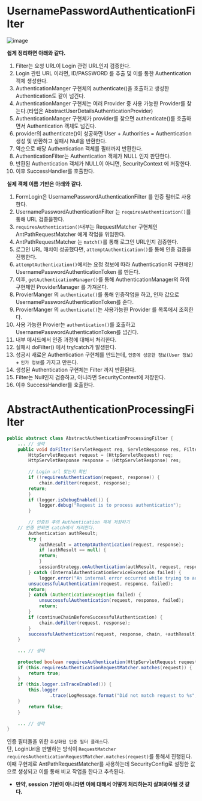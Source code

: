 UsernamePasswordAuthenticationFilter
=====================================
![image](https://user-images.githubusercontent.com/50267433/129195153-19ea8143-277c-4d64-a0ba-14ad7544c1fc.png)

**쉽게 정리하면 아래와 같다.**  
1. Filter는 요청 URL이 Login 관련 URL인지 검증한다.   
2. Login 관련 URL 이라면, ID/PASSWORD 를 추출 및 이를 통한 Authentication 객체 생성한다.  
3. AuthenticationManger 구현체의 authenticate()을 호출하고 생성한 Authentication도 같이 넘긴다.   
4. AuthenticationManger 구현체는 여러 Provider 중 사용 가능한 Provider를 찾는다.(타입은 AbstractUserDetailsAuthenticationProvider)    
5. AuthenticationManger 구현체가 provider를 찾으면 authenticate()를 호출하면서 Authentication 객체도 넘긴다.  
6. provider의 authenticate()이 성공하면 User + Authorities = Authentication 생성 및 반환하고 실패시 Null을 반환한다.  
7. 역순으로 해당 Authentication 객체를 필터까지 반환한다.    
8. AuthenticationFilter는 Authentication 객체가 NULL 인지 판단한다.     
9. 반환된 Authentication 객체가 NULL이 아니면, SecurityContext 에 저장한다.   
10. 이후 SuccessHandler를 호출한다.      

**실제 객체 이름 기반은 아래와 같다.**  
1. FormLogin은 UsernamePasswordAuthenticationFilter 를 인증 필터로 사용한다.         
2. UsernamePasswordAuthenticationFilter 는 `requiresAuthentication()`를 통해 URL 검증을한다.   
3. `requiresAuthentication()`내부는 RequestMatcher 구현체인 AntPathRequestMatcher 에게 작업을 위임한다.  
4. AntPathRequestMatcher 는 `match()`를 통해 로그인 URL인지 검증한다.   
5. 로그인 URL 매치이 성공했다면, `attemptAuthentication()`를 통해 인증 검증을 진행한다.    
6. `attemptAuthentication()`에서는 요청 정보에 따라 Authentication의 구현체인  
    UsernamePasswordAuthenticationToken 를 만든다.   
7. 이후, `getAuthenticationManager()`를 통해 AuthenticationManager의 하위 구현체인 ProviderManager 를 가져온다.  
8. ProvierManger 의 `authenticate()`를 통해 인증작업을 하고, 인자 값으로 UsernamePasswordAuthenticationToken를 준다.   
9. ProvierManger 의 `authenticate()`는 사용가능한 Provider 를 목록에서 조회한다.    
10. 사용 가능한 Provier는 `authentication()`를 호출하고 UsernamePasswordAuthenticationToken를 넘긴다. 
11. 내부 메서드에서 인증 과정에 대해서 처리한다.   
12. 실패시 doFilter() 에서 try/catch가 발생한다.   
13. 성공시 새로운 Authentication 구현체를 만드는데, `인증에 성공한 정보(User 정보)` + `인가 정보`를 가지고 만든다.   
14. 생성된 Authentication 구현체는 Filter 까지 반환된다.   
15. Filter는 Null인지 검증하고, 아니라면 SecurityContext에 저장한다.   
16. 이후 SuccessHandler를 호출한다.    

# AbstractAuthenticationProcessingFilter  
```java
public abstract class AbstractAuthenticationProcessingFilter {
    ... // 생략 	
    public void doFilter(ServletRequest req, ServletResponse res, FilterChain chain) throws IOException, ServletException {
        HttpServletRequest request = (HttpServletRequest) req;
        HttpServletResponse response = (HttpServletResponse) res;
    
        // Login url 맞는지 확인 
        if (!requiresAuthentication(request, response)) {
            chain.doFilter(request, response);
	    return;
        }
        if (logger.isDebugEnabled()) {
            logger.debug("Request is to process authentication");
        }
	
        // 인증된 후의 Authentication 객체 저장하기
	// 인증 안되면 catch에서 처리한다.   
        Authentication authResult;
        try {
            authResult = attemptAuthentication(request, response);
            if (authResult == null) {
	        return;
            }
            sessionStrategy.onAuthentication(authResult, request, response);
        } catch (InternalAuthenticationServiceException failed) {
            logger.error("An internal error occurred while trying to authenticate the user.", failed);
	    unsuccessfulAuthentication(request, response, failed);
	    return;
        } catch (AuthenticationException failed) {
            unsuccessfulAuthentication(request, response, failed);
            return;
        }
        if (continueChainBeforeSuccessfulAuthentication) {
            chain.doFilter(request, response);
        }
        successfulAuthentication(request, response, chain, +authResult);
    }
    
    ... // 생략 
    
    protected boolean requiresAuthentication(HttpServletRequest request, HttpServletResponse response) {
	if (this.requiresAuthenticationRequestMatcher.matches(request)) {
	    return true;
	}
	if (this.logger.isTraceEnabled()) {
	    this.logger
                .trace(LogMessage.format("Did not match request to %s", this.requiresAuthenticationRequestMatcher));
	}
	    return false;
    }
    
    ... // 생략 
}
```
인증 필터들을 위한 `추상화된 인증 필터 클래스`다.       
단, LoginUrl을 판별하는 방식이 `RequestMatcher requiresAuthenticationRequestMatcher.matches(request)`를 통해서 진행된다.           
이때 구현체로 AntPathRequestMatcher를 사용하는데 SecurityConfig로 설정한 값으로 생성되고 이를 통해 비교 작업을 한다고 추측된다.    

* **만약, session 기반이 아니라면 이에 대해서 어떻게 처리하는지 살펴봐야될 것 같다.**   
